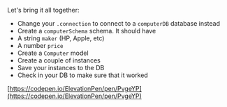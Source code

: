 
Let's bring it all together:

-   Change your `.connection` to connect to a `computerDB` database instead
-   Create a `computerSchema` schema. It should have
-   A string `maker` (HP, Apple, etc)
-   A number `price`
-   Create a `Computer` model
-   Create a couple of instances
-   Save your instances to the DB
-   Check in your DB to make sure that it worked

  

[https://codepen.io/ElevationPen/pen/PvgeYP](https://codepen.io/ElevationPen/pen/PvgeYP)
